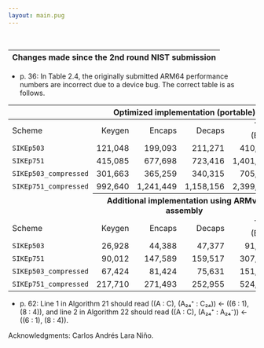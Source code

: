 ```yaml
---
layout: main.pug
---
```


<br>

| Changes made since the 2nd round NIST submission |
|-|

- p. 36: In Table 2.4, the originally submitted ARM64 performance numbers
  are incorrect due to a device bug. The correct table is as follows.


|<th colspan=4>Optimized implementation (portable)|||||
|--------|-------:|-------:|-------:|-------:|
|Scheme | Keygen | Encaps | Decaps | Total (E+D) |
|`SIKEp503` | 121,048 | 199,093 | 211,271 | 410,364 |
|`SIKEp751` | 415,085 | 677,698 | 723,416 | 1,401,114 |
|`SIKEp503_compressed` | 301,663 | 365,259 | 340,315 | 705,575 |
|`SIKEp751_compressed` | 992,640 | 1,241,449 | 1,158,156 | 2,399,605 |
|<th colspan=4>Additional implementation using ARMv8 assembly|||||
|Scheme | Keygen | Encaps | Decaps | Total (E+D) |
|`SIKEp503` | 26,928 | 44,388 | 47,377 | 91,764 |
|`SIKEp751` | 90,012 | 147,589 | 159,517 | 307,105 |
|`SIKEp503_compressed` | 67,424 | 81,424 | 75,631 | 151,262 |
|`SIKEp751_compressed` | 217,710 | 271,493 | 252,955 | 524,448 |






- p. 62: Line 1 in Algorithm 21 should read ((A : C), (A₂₄⁺ : C₂₄)) ←
  ((6 : 1), (8 : 4)), and line 2 in Algorithm 22 should read ((A : C),
  (A₂₄⁺ : A₂₄⁻)) ← ((6 : 1), (8 : 4)).

Acknowledgments: Carlos Andrés Lara Niño.
